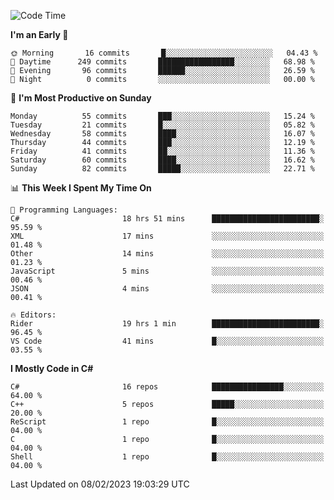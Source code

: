 <!--START_SECTION:waka-->
![Code Time](http://img.shields.io/badge/Code%20Time-920%20hrs%2014%20mins-blue)

**I'm an Early 🐤** 

```text
🌞 Morning       16 commits       █░░░░░░░░░░░░░░░░░░░░░░░░   04.43 % 
🌆 Daytime      249 commits       █████████████████░░░░░░░░   68.98 % 
🌃 Evening       96 commits       ██████░░░░░░░░░░░░░░░░░░░   26.59 % 
🌙 Night          0 commits       ░░░░░░░░░░░░░░░░░░░░░░░░░   00.00 % 

```
📅 **I'm Most Productive on Sunday** 

```text
Monday          55 commits       ███░░░░░░░░░░░░░░░░░░░░░░   15.24 % 
Tuesday         21 commits       █░░░░░░░░░░░░░░░░░░░░░░░░   05.82 % 
Wednesday       58 commits       ████░░░░░░░░░░░░░░░░░░░░░   16.07 % 
Thursday        44 commits       ███░░░░░░░░░░░░░░░░░░░░░░   12.19 % 
Friday          41 commits       ██░░░░░░░░░░░░░░░░░░░░░░░   11.36 % 
Saturday        60 commits       ████░░░░░░░░░░░░░░░░░░░░░   16.62 % 
Sunday          82 commits       █████░░░░░░░░░░░░░░░░░░░░   22.71 % 

```


📊 **This Week I Spent My Time On** 

```text
💬 Programming Languages: 
C#                       18 hrs 51 mins      ████████████████████████░   95.59 % 
XML                      17 mins             ░░░░░░░░░░░░░░░░░░░░░░░░░   01.48 % 
Other                    14 mins             ░░░░░░░░░░░░░░░░░░░░░░░░░   01.23 % 
JavaScript               5 mins              ░░░░░░░░░░░░░░░░░░░░░░░░░   00.46 % 
JSON                     4 mins              ░░░░░░░░░░░░░░░░░░░░░░░░░   00.41 % 

🔥 Editors: 
Rider                    19 hrs 1 min        ████████████████████████░   96.45 % 
VS Code                  41 mins             █░░░░░░░░░░░░░░░░░░░░░░░░   03.55 % 

```

**I Mostly Code in C#** 

```text
C#                       16 repos            ████████████████░░░░░░░░░   64.00 % 
C++                      5 repos             █████░░░░░░░░░░░░░░░░░░░░   20.00 % 
ReScript                 1 repo              █░░░░░░░░░░░░░░░░░░░░░░░░   04.00 % 
C                        1 repo              █░░░░░░░░░░░░░░░░░░░░░░░░   04.00 % 
Shell                    1 repo              █░░░░░░░░░░░░░░░░░░░░░░░░   04.00 % 

```



 Last Updated on 08/02/2023 19:03:29 UTC
<!--END_SECTION:waka-->

